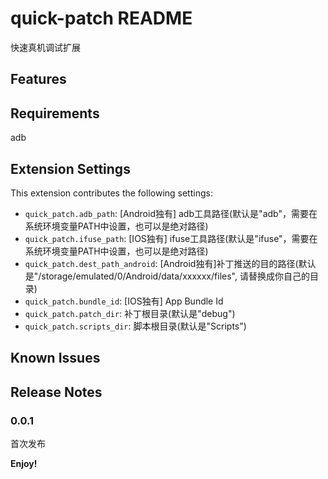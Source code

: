 # quick-patch README

快速真机调试扩展

## Features


## Requirements

adb

## Extension Settings
This extension contributes the following settings:

* `quick_patch.adb_path`: [Android独有] adb工具路径(默认是"adb"，需要在系统环境变量PATH中设置，也可以是绝对路径)
* `quick_patch.ifuse_path`: [IOS独有] ifuse工具路径(默认是"ifuse"，需要在系统环境变量PATH中设置，也可以是绝对路径)
* `quick_patch.dest_path_android`: [Android独有]补丁推送的目的路径(默认是"/storage/emulated/0/Android/data/xxxxxx/files", 请替换成你自己的目录)
* `quick_patch.bundle_id`: [IOS独有] App Bundle Id
* `quick_patch.patch_dir`: 补丁根目录(默认是"debug")
* `quick_patch.scripts_dir`: 脚本根目录(默认是"Scripts")

## Known Issues
## Release Notes
### 0.0.1
首次发布

**Enjoy!**
